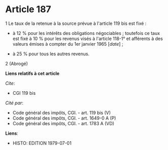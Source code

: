 # Article 187

1  Le taux de la retenue à la source prévue à l'article 119 bis est fixé :

- à 12 % pour les intérêts des obligations négociables ; toutefois ce taux est fixé à 10 % pour les revenus visés à l'article
118-1° et afférents à des valeurs émises à compter du 1er janvier 1965 [*date*] ;

- à 25 % pour tous les autres revenus.

2  (Abrogé)

**Liens relatifs à cet article**

_Cite_:

  - CGI 119 bis

_Cité par_:

  - Code général des impôts, CGI. - art. 119 bis (V)
  - Code général des impôts, CGI. - art. 1649-0 A (P)
  - Code général des impôts, CGI. - art. 1783 A (VD)

**Liens**:

  - HISTO: EDITION 1979-07-01
